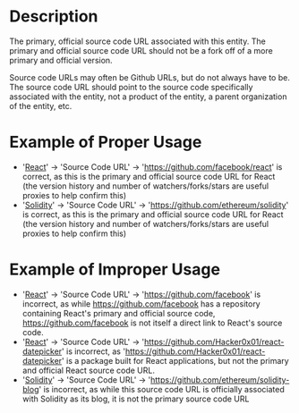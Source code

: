 # Description
The primary, official source code URL associated with this entity. The primary and official source code URL should not be a fork off of a more primary and official version.

Source code URLs may often be Github URLs, but do not always have to be. The source code URL should point to the source code specifically associated with the entity, not a product of the entity, a parent organization of the entity, etc.

# Example of Proper Usage
* '[React](https://golden.com/wiki/React-DYD3ZA)' -> 'Source Code URL' -> 'https://github.com/facebook/react' is correct, as this is the primary and official source code URL for React (the version history and number of watchers/forks/stars are useful proxies to help confirm this)
* '[Solidity](https://golden.com/wiki/Solidity-DWBADB)' -> 'Source Code URL' -> 'https://github.com/ethereum/solidity' is correct, as this is the primary and official source code URL for React (the version history and number of watchers/forks/stars are useful proxies to help confirm this)

# Example of Improper Usage
* '[React](https://golden.com/wiki/React-DYD3ZA)' -> 'Source Code URL' -> 'https://github.com/facebook' is incorrect, as while https://github.com/facebook has a repository containing React's primary and official source code, https://github.com/facebook is not itself a direct link to React's source code.
* '[React](https://golden.com/wiki/React-DYD3ZA)' -> 'Source Code URL' -> 'https://github.com/Hacker0x01/react-datepicker' is incorrect, as 'https://github.com/Hacker0x01/react-datepicker' is a package built for React applications, but not the primary and official React source code URL.
* '[Solidity](https://golden.com/wiki/Solidity-DWBADB)' -> 'Source Code URL' -> 'https://github.com/ethereum/solidity-blog' is incorrect, as while this source code URL is officially associated with Solidity as its blog, it is not the primary source code URL